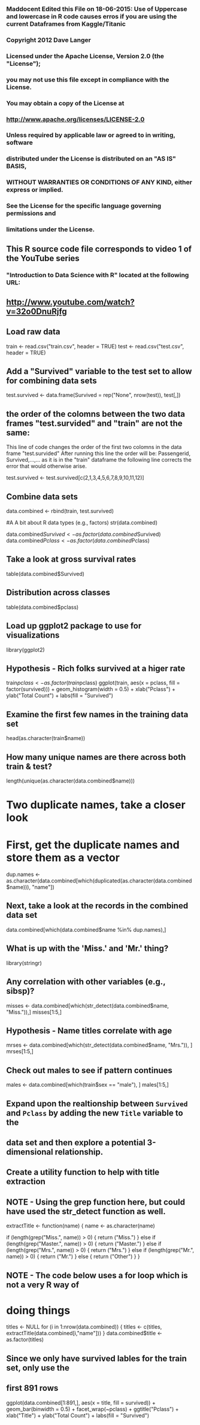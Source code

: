 ### Maddocent Edited this File on 18-06-2015: Use of Uppercase and lowercase in R code causes erros if you are using the current Dataframes from Kaggle/Titanic

### Copyright 2012 Dave Langer

### Licensed under the Apache License, Version 2.0 (the "License");
### you may not use this file except in compliance with the License.
### You may obtain a copy of the License at
 
###  	http://www.apache.org/licenses/LICENSE-2.0

### Unless required by applicable law or agreed to in writing, software
### distributed under the License is distributed on an "AS IS" BASIS,
### WITHOUT WARRANTIES OR CONDITIONS OF ANY KIND, either express or implied.
### See the License for the specific language governing permissions and
### limitations under the License.

## This R source code file corresponds to video 1 of the YouTube series
### "Introduction to Data Science with R" located at the following URL:
##     http://www.youtube.com/watch?v=32o0DnuRjfg




## Load raw data
train <- read.csv("train.csv", header = TRUE)
test <- read.csv("test.csv", header = TRUE)

## Add a "Survived" variable to the test set to allow for combining data sets
test.survived <- data.frame(Survived = rep("None", nrow(test)), test[,])

## the order of the colomns between the two data frames  "test.survided" and "train" are not the same: 
This line of code changes the order of the first two colomns in the data frame "test.survided"
After running this line the order will be: Passengerid, Survived,...,... as it is in the "train" dataframe 
the following line corrects the error that would otherwise arise. 

test.survived <- test.survived[c(2,1,3,4,5,6,7,8,9,10,11,12)]


## Combine data sets
data.combined <- rbind(train, test.survived)

#A A bit about R data types (e.g., factors)
str(data.combined)

data.combined$Survived <- as.factor(data.combined$Survived)
data.combined$Pclass <- as.factor(data.combined$Pclass)


## Take a look at gross survival rates
table(data.combined$Survived)


## Distribution across classes
table(data.combined$pclass)


## Load up ggplot2 package to use for visualizations
library(ggplot2)


## Hypothesis - Rich folks survived at a higer rate
train$pclass <- as.factor(train$pclass)
ggplot(train, aes(x = pclass, fill = factor(survived))) +
  geom_histogram(width = 0.5) +
  xlab("Pclass") +
  ylab("Total Count") +
  labs(fill = "Survived") 


## Examine the first few names in the training data set
head(as.character(train$name))


## How many unique names are there across both train & test?
length(unique(as.character(data.combined$name)))


# Two duplicate names, take a closer look
# First, get the duplicate names and store them as a vector
dup.names <- as.character(data.combined[which(duplicated(as.character(data.combined$name))), "name"])


## Next, take a look at the records in the combined data set
data.combined[which(data.combined$name %in% dup.names),]


## What is up with the 'Miss.' and 'Mr.' thing?
library(stringr)


## Any correlation with other variables (e.g., sibsp)?
misses <- data.combined[which(str_detect(data.combined$name, "Miss.")),]
misses[1:5,]


## Hypothesis - Name titles correlate with age
mrses <- data.combined[which(str_detect(data.combined$name, "Mrs.")), ]
mrses[1:5,]


## Check out males to see if pattern continues
males <- data.combined[which(train$sex == "male"), ]
males[1:5,]


## Expand upon the realtionship between `Survived` and `Pclass` by adding the new `Title` variable to the
## data set and then explore a potential 3-dimensional relationship.

## Create a utility function to help with title extraction
## NOTE - Using the grep function here, but could have used the str_detect function as well.
extractTitle <- function(name) {
  name <- as.character(name)
  
  if (length(grep("Miss.", name)) > 0) {
    return ("Miss.")
  } else if (length(grep("Master.", name)) > 0) {
    return ("Master.")
  } else if (length(grep("Mrs.", name)) > 0) {
    return ("Mrs.")
  } else if (length(grep("Mr.", name)) > 0) {
    return ("Mr.")
  } else {
    return ("Other")
  }
}


## NOTE - The code below uses a for loop which is not a very R way of
#        doing things
titles <- NULL
for (i in 1:nrow(data.combined)) {
  titles <- c(titles, extractTitle(data.combined[i,"name"]))
}
data.combined$title <- as.factor(titles)


## Since we only have survived lables for the train set, only use the
## first 891 rows
ggplot(data.combined[1:891,], aes(x = title, fill = survived)) +
  geom_bar(binwidth = 0.5) +
  facet_wrap(~pclass) + 
  ggtitle("Pclass") +
  xlab("Title") +
  ylab("Total Count") +
  labs(fill = "Survived")
